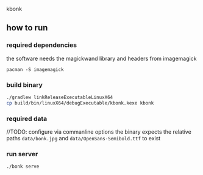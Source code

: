 kbonk

## how to run

### required dependencies

the software needs the magickwand library and headers from imagemagick

```
pacman -S imagemagick
```

### build binary

```bash
./gradlew linkReleaseExecutableLinuxX64
cp build/bin/linuxX64/debugExecutable/kbonk.kexe kbonk
```

### required data

//TODO: configure via commanline options
the binary expects the relative paths `data/bonk.jpg` and `data/OpenSans-Semibold.ttf` to exist


### run server

```
./bonk serve
```
